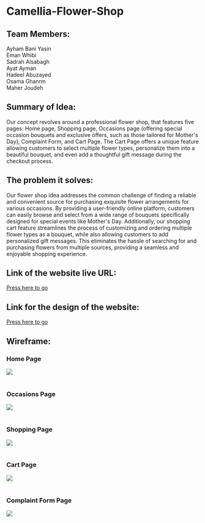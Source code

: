 # Camellia-Flower-Shop

## Team Members:
Ayham Bani Yasin <br>
Eman Whibi <br>
Sadrah Alsabagh <br>
Ayat Ayman <br>
Hadeel Abuzayed <br>
Osama Ghanrm <br>
Maher Joudeh

## Summary of Idea:
Our concept revolves around a professional flower shop, that features five pages: Home page, Shopping page, Occasions page (offering special occasion bouquets and exclusive offers, such as those tailored for Mother's Day), Complaint Form, and Cart Page. The Cart Page offers a unique feature allowing customers to select multiple flower types, personalize them into a beautiful bouquet, and even add a thoughtful gift message during the checkout process.

## The problem it solves:
Our flower shop idea addresses the common challenge of finding a reliable and convenient source for purchasing exquisite flower arrangements for various occasions. By providing a user-friendly online platform, customers can easily browse and select from a wide range of bouquets specifically designed for special events like Mother's Day. Additionally, our shopping cart feature streamlines the process of customizing and ordering multiple flower types as a bouquet, while also allowing customers to add personalized gift messages. This eliminates the hassle of searching for and purchasing flowers from multiple sources, providing a seamless and enjoyable shopping experience.

## Link of the website live URL:
[Press here to go](https://attack-team.github.io/Camellia-Flower-Shop/)

## Link for the design of the website:
[Press here to go](https://www.figma.com/file/9xGjYVOhkq8tRN9ql4oMjL/attack-team?type=design&node-id=0%3A1&t=xv6yGQmMppWEVQ85-1)

## Wireframe:
### Home Page
![](Assets/flower%20shop%20(1).jpg)
<br><br>

### Occasions Page
![](Assets/flower%20shop%20(2).jpg)
<br><br>

### Shopping Page
![](Assets/flower%20shop%20(3).jpg)
<br><br>

### Cart Page
![](Assets/flower%20shop%20(4).jpg)
<br><br>

### Complaint Form Page
![](Assets/flower%20shop%20(5).jpg)
